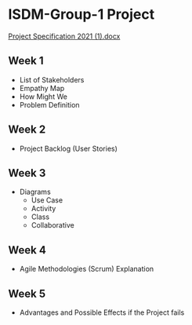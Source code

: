 # ISDM-Group-1 Project
[Project Specification 2021 (1).docx](https://github.com/bryancolin/ISDM-Group-1/files/6315690/Project.Specification.2021.1.docx)

## Week 1
- List of Stakeholders
- Empathy Map
- How Might We
- Problem Definition

## Week 2
- Project Backlog (User Stories)

## Week 3
- Diagrams
  - Use Case
  - Activity
  - Class
  - Collaborative   

## Week 4
- Agile Methodologies (Scrum) Explanation

## Week 5
- Advantages and Possible Effects if the Project fails
